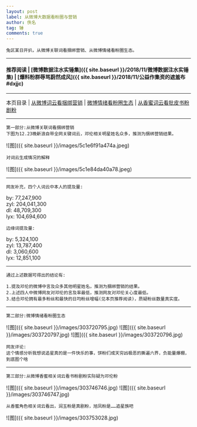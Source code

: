 ```yaml
---
layout: post
label: 从微博大数据看粉圈与营销
author: 佚名
tag: 锤
comments: true
---
```


    兔区某日开扒，从微博关联词看捆绑营销、从微博情绪看粉圈生态。

---
#### 推荐阅读 | [微博数据注水实锤集]({{ site.baseurl }}/2018/11/微博数据注水实锤集) | [爆料粉群辱骂蔚然成风]({{ site.baseurl }}/2018/11/公益作集资的遮羞布#dxjjc) 

---
本页目录 \| [从微博词云看捆绑营销](#dxjjb) \| [微博情绪看粉圈生态](#dxjjc)  \| [从香蜜词云看批皮书粉剧粉](#dxjja) 

---

<a class="anchor" name="dxjjb"></a>

    第一部分:从微博关联词看捆绑营销
    下图为12.23晚新浪自带全网关键词云，邓伦相关明星姓名众多，推测为捆绑营销结果。

![图]({{ site.baseurl }}/images/5c1e6f91a474a.jpeg)

    对词云生成情况的解释
    
![图]({{ site.baseurl }}/images/5c1e84da40a78.jpeg)

---

    网友补充，四个人词云中本人的提及量:
    
by:   77,247,900  
zyl:  204,041,300  
dl:   48,709,300  
lyx:  104,694,600
    
    边缘词提及量:
    
by:   5,324,100  
zyl:  13,787,400  
dl:   3,060,600  
lyx:  12,851,100

---

    通过上述数据可得出的结论有:
    
    1.提及邓伦的微博中言及众多其他明星姓名，推测为捆绑营销的结果。
    2.上述四人中微博网友对邓伦的言及率最低，推测网友对邓伦关心度最低。
    3.结合邓伦拥有最多粉丝和最快的日均粉丝增幅(见本页推荐阅读)，质疑粉丝数量真实度。
  


---

<a class="anchor" name="dxjjc"></a>

    第二部分:微博情绪看粉圈生态

![图]({{ site.baseurl }}/images/303720795.jpg)
![图]({{ site.baseurl }}/images/303720797.jpg)
![图]({{ site.baseurl }}/images/303720796.jpg)

    网友评论:
    这个情感分析我想说追星真的是一件快乐的事，饼粉们成天穷凶极恶的撕遍六界，负能量爆棚，到底图个啥


---

<a class="anchor" name="dxjja"></a>

    第三部分:从微博香蜜相关词云看书粉剧粉实际疑为邓伦粉
    
![图]({{ site.baseurl }}/images/303746746.jpg)
![图]({{ site.baseurl }}/images/303746747.jpg)

    从香蜜角色相关词云看出，润玉粉是真剧粉，旭凤粉是……追星族吧

![图]({{ site.baseurl }}/images/303753028.jpg)

